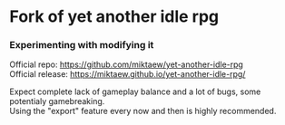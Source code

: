 # Fork of yet another idle rpg


### Experimenting with modifying it

Official repo: https://github.com/miktaew/yet-another-idle-rpg  
Official release: https://miktaew.github.io/yet-another-idle-rpg/  

Expect complete lack of gameplay balance and a lot of bugs, some potentialy gamebreaking.  
Using the "export" feature every now and then is highly recommended.

